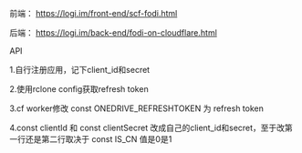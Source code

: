 前端：
https://logi.im/front-end/scf-fodi.html

后端：
https://logi.im/back-end/fodi-on-cloudflare.html

API

1.自行注册应用，记下client_id和secret

2.使用rclone config获取refresh token

3.cf worker修改 const ONEDRIVE_REFRESHTOKEN 为 refresh token

4.const clientId 和 const clientSecret 改成自己的client_id和secret，至于改第一行还是第二行取决于 const IS_CN 值是0是1
